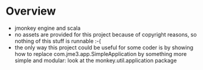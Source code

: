 # Overview

- jmonkey engine and scala
- no assets are provided for this project because of copyright reasons, so nothing of this stuff is runnable :-(
- the only way this project could be useful for some coder is by showing how to replace com.jme3.app.SimpleApplication
  by something more simple and modular: look at the monkey.util.application package   

